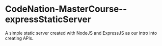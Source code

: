 ﻿# CodeNation-MasterCourse--expressStaticServer

A simple static server created with NodeJS and ExpressJS as our intro into creating APIs.
